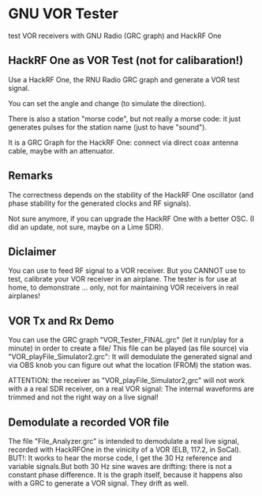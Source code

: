 # GNU VOR Tester
 test VOR receivers with GNU Radio (GRC graph) and HackRF One

## HackRF One as VOR Test (not for calibaration!)
Use a HackRF One, the RNU Radio GRC graph and generate a VOR test signal.

You can set the angle and change (to simulate the direction).

There is also a station "morse code", but not really a morse code: it just
generates pulses for the station name (just to have "sound").

It is a GRC Graph for the HackRF One:
connect via direct coax antenna cable, maybe with an attenuator.

## Remarks
The correctness depends on the stability of the HackRF One oscillator
(and phase stability for the generated clocks and RF signals).

Not sure anymore, if you can upgrade the HackRF One with a better OSC.
(I did an update, not sure, maybe on a Lime SDR).

## Diclaimer
You can use to feed RF signal to a VOR receiver.
But you CANNOT use to test, calibrate your VOR receiver in an airplane.
The tester is for use at home, to demonstrate ... only, not for maintaining
VOR receivers in real airplanes!

## VOR Tx and Rx Demo
You can use the GRC graph "VOR_Tester_FINAL.grc" (let it run/play for a minute)
in order to create a file/
This file can be played (as file source) via "VOR_playFile_Simulator2.grc":
It will demodulate the generated signal and via OBS knob you can figure out
what the location (FROM) the station was.

ATTENTION: the receiver as "VOR_playFile_Simulator2,grc" will not work with a
a real SDR receiver, on a real VOR signal:
The internal waveforms are trimmed and not the right way on a live signal!

## Demodulate a recorded VOR file
The file "File_Analyzer.grc" is intended to demodulate a real live signal,
recorded with HackRFOne in the vinicity of a VOR (ELB, 117.2, in SoCal).
BUT!:
It works to hear the morse code, I get the 30 Hz reference and variable signals.But both 30 Hz sine waves are drifting: there is not a constant phase difference.
It is the graph itself, because it happens also with a GRC to generate a VOR signal. They drift as well.

